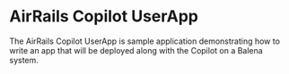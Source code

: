 # AirRails Copilot UserApp
The AirRails Copilot UserApp is sample application demonstrating how to write an app that will be deployed along with
the Copilot on a Balena system.